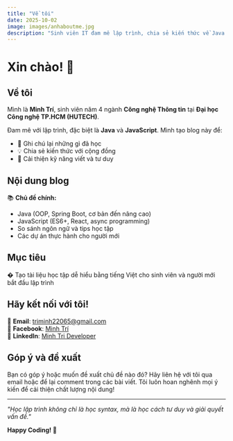 ```yaml
---
title: "Về tôi"
date: 2025-10-02
image: images/anhaboutme.jpg
description: "Sinh viên IT đam mê lập trình, chia sẻ kiến thức về Java và JavaScript"
---
```


# Xin chào! 👋

## Về tôi

Mình là **Minh Trí**, sinh viên năm 4 ngành **Công nghệ Thông tin** tại **Đại học Công nghệ TP.HCM (HUTECH)**.

Đam mê với lập trình, đặc biệt là **Java** và **JavaScript**. Mình tạo blog này để:
- 📝 Ghi chú lại những gì đã học
- 💡 Chia sẻ kiến thức với cộng đồng
- 🚀 Cải thiện kỹ năng viết và tư duy

## Nội dung blog

📚 **Chủ đề chính:**
- Java (OOP, Spring Boot, cơ bản đến nâng cao)
- JavaScript (ES6+, React, async programming)
- So sánh ngôn ngữ và tips học tập
- Các dự án thực hành cho người mới

## Mục tiêu

� Tạo tài liệu học tập dễ hiểu bằng tiếng Việt cho sinh viên và người mới bắt đầu lập trình  

## Hãy kết nối với tôi!

📧 **Email**: triminh22065@gmail.com  
💬 **Facebook**: [Minh Trí](https://www.facebook.com/minh.tri.805054)  
💼 **LinkedIn**: [Minh Tri Developer](https://www.linkedin.com/in/nguy%E1%BB%85n-ho%C3%A0ng-minh-tr%C3%AD-3a6773322/)  

## Góp ý và đề xuất

Bạn có góp ý hoặc muốn đề xuất chủ đề nào đó? Hãy liên hệ với tôi qua email hoặc để lại comment trong các bài viết. Tôi luôn hoan nghênh mọi ý kiến để cải thiện chất lượng nội dung!

---

*"Học lập trình không chỉ là học syntax, mà là học cách tư duy và giải quyết vấn đề."*

**Happy Coding! 🚀**
